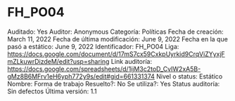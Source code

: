 # FH_PO04

Auditado: Yes
Auditor: Anonymous
Categoría: Políticas
Fecha de creación: March 11, 2022
Fecha de última modificación: June 9, 2022
Fecha en la que pasó a estático: June 9, 2022
Identificador: FH_PO04
Liga: https://docs.google.com/document/d/17mS7cx59CxkpUyrkid9CrqViZYyxjFmZLkuwrDizdeM/edit?usp=sharing
Link auditoría: https://docs.google.com/spreadsheets/d/1ijM3c2toD_CvIW2xA5B-gMz8B6MFrv1eH6yph772y9s/edit#gid=661331374
Nivel o status: Estático
Nombre: Forma de trabajo
Resuelto?: No
Se utiliza?: Yes
Status auditoría: Sin defectos
Última versión: 1.1